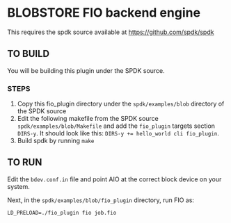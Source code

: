 # BLOBSTORE FIO backend engine

This requires the spdk source available at https://github.com/spdk/spdk

## TO BUILD
You will be building this plugin under the SPDK source.

### STEPS
1. Copy this fio_plugin directory under the `spdk/examples/blob` directory of the SPDK source
2. Edit the following makefile from the SPDK source `spdk/examples/blob/Makefile` and add the `fio_plugin` targets section `DIRS-y`.  It should look like this: `DIRS-y += hello_world cli fio_plugin`.
3. Build spdk by running `make`

## TO RUN
Edit the `bdev.conf.in` file and point AIO at the correct block device on your system. 

Next, in the `spdk/examples/blob/fio_plugin` directory, run FIO as:
```
LD_PRELOAD=./fio_plugin fio job.fio
```

